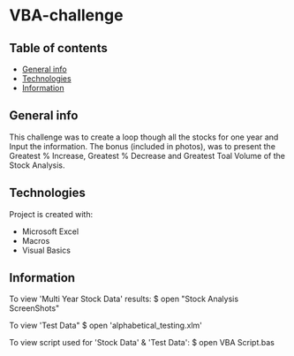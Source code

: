 # VBA-challenge
## Table of contents
* [General info](#general-info)
* [Technologies](#technologies)
* [Information](#information)

## General info
This challenge was to create a loop though all the stocks for one year and Input the information. The bonus (included in photos), was to present the Greatest % Increase, Greatest % Decrease and Greatest Toal Volume of the Stock Analysis.
	
## Technologies
Project is created with:
* Microsoft Excel
* Macros
* Visual Basics
	
## Information
To view 'Multi Year Stock Data' results:
$ open "Stock Analysis ScreenShots"

To view 'Test Data"
$ open 'alphabetical_testing.xlm'

To view script used for 'Stock Data' & 'Test Data':
$ open VBA Script.bas
